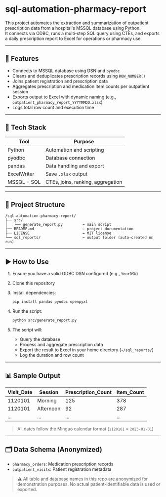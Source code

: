 # sql-automation-pharmacy-report

This project automates the extraction and summarization of outpatient prescription data from a hospital's MSSQL database using Python.  
It connects via ODBC, runs a multi-step SQL query using CTEs, and exports a daily prescription report to Excel for operations or pharmacy use.

---

## 🧰 Features

- Connects to MSSQL database using DSN and `pyodbc`
- Cleans and deduplicates prescription records using `ROW_NUMBER()`
- Joins patient registration and prescription data
- Aggregates prescription and medication item counts per outpatient session
- Exports output to Excel with dynamic naming (e.g., `outpatient_pharmacy_report_YYYYMMDD.xlsx`)
- Logs total row count and execution time

---

## 🧱 Tech Stack

| Tool        | Purpose                          |
|-------------|----------------------------------|
| Python      | Automation and scripting         |
| pyodbc      | Database connection              |
| pandas      | Data handling and export         |
| ExcelWriter | Save `.xlsx` output              |
| MSSQL + SQL | CTEs, joins, ranking, aggregation|

---

## 📁 Project Structure

```
/sql-automation-pharmacy-report/
├── src/
│   └── generate_report.py         ← main script
├── README.md                      ← project documentation
├── LICENSE                        ← MIT license
└── sql_reports/                   ← output folder (auto-created on run)
```
---

## ▶️ How to Use

1. Ensure you have a valid ODBC DSN configured (e.g., `YourDSN`)
2. Clone this repository
3. Install dependencies:

    ```bash
    pip install pandas pyodbc openpyxl
    ```

4. Run the script:

    ```bash
    python src/generate_report.py
    ```

5. The script will:
    - Query the database  
    - Process and aggregate prescription data  
    - Export the result to Excel in your home directory (`~/sql_reports/`)  
    - Log the duration and row count

---

## 📊 Sample Output

| Visit_Date | Session   | Prescription_Count | Item_Count |
|------------|-----------|--------------------|------------|
| 1120101    | Morning   | 125                | 378        |
| 1120101    | Afternoon | 92                 | 287        |
| ...        | ...       | ...                | ...        |

> All dates follow the Minguo calendar format (`1120101` = `2023-01-01`)

---

## 🗂 Data Schema (Anonymized)

- `pharmacy_orders`: Medication prescription records  
- `outpatient_visits`: Patient registration metadata

> ⚠️ All table and database names in this repo are anonymized for demonstration purposes.
> No actual patient-identifiable data is used or exported.
